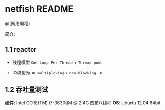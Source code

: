 # netfish README
@(网络编程)

简介: 
## 1.1 reactor

* 线程模型 `One Loop Per Thread` + `Thread pool`

* IO模型为 `IO multiplexing` + `non-blocking IO`

## 1.2 吞吐量测试

**硬件**: Intel CORE(TM) i7-3630QM @ 2.4G 四核八线程 
**OS**: Ubuntu 12.04 64bit

[image]: https://github.com/azhe12/netfish/blob/master/throughputTest/singleThroughput.jpg
